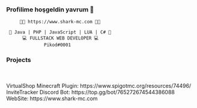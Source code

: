 ### Profilime hoşgeldin yavrum 🥳
```
     🤜🏼 https://www.shark-mc.com 🤛🏼

 🤜 Java | PHP | JavaScript | LUA | C# 🤛
      💻 FULLSTACK WEB DEVELOPER 💻
              Pikod#0001
```         
### Projects
<br>
<br> VirtualShop Minecraft Plugin: https://www.spigotmc.org/resources/74496/
<br> InviteTracker Discord Bot: https://top.gg/bot/765272674544386088
<br> WebSite: https://www.shark-mc.com
